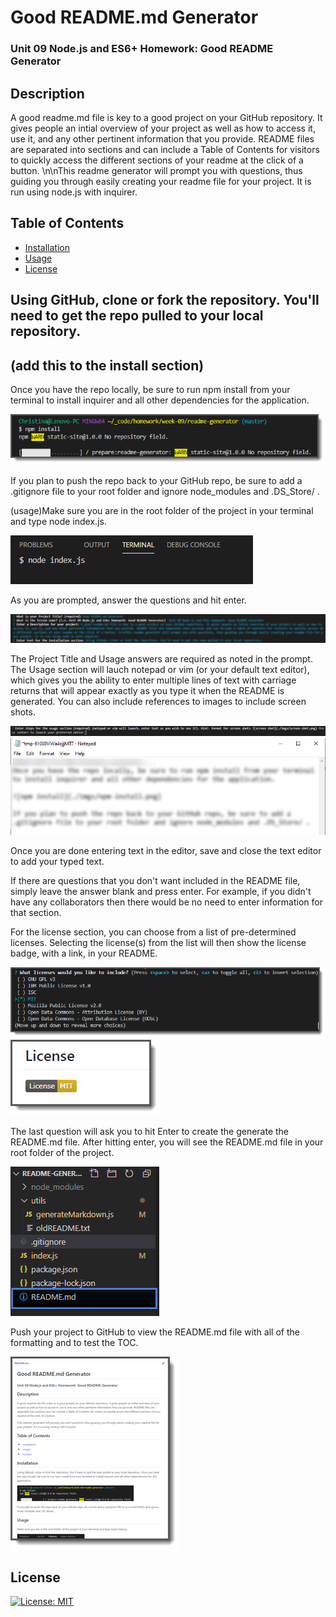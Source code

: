 # Good README.md Generator 

###  Unit 09 Node.js and ES6+ Homework: Good README Generator 

## Description 

A good readme.md file is key to a good project on your GitHub repository. It gives people an intial overview of your project as well as how to access it, use it, and any other pertinent information that you provide. README files are separated into sections and can include a Table of Contents for visitors to quickly access the different sections of your readme at the click of a button. \n\nThis readme generator will prompt you with questions, thus guiding you through easily creating your readme file for your project. It is run using node.js with inquirer. 

## Table of Contents 

* [Installation](#installation)
* [Usage](#usage)
* [License](#license)

## Using GitHub, clone or fork the repository. You'll need to get the repo pulled to your local repository. 

## (add this to the install section)
Once you have the repo locally, be sure to run npm install from your terminal to install inquirer and all other dependencies for the application.

![npm install](./imgs/npm-install.png)

If you plan to push the repo back to your GitHub repo, be sure to add a .gitignore file to your root folder and ignore node_modules and .DS_Store/ .


(usage)Make sure you are in the root folder of the project in your terminal and type node index.js.

![start program](./imgs/start-program.png)

As you are prompted, answer the questions and hit enter. 

![questions](./imgs/questions.png)

The Project Title and Usage answers are required as noted in the prompt. The Usage section will lauch notepad or vim (or your default text editor), which gives you the ability to enter multiple lines of text with carriage returns that will appear exactly as you type it when the README is generated. You can also include references to images to include screen shots.

![usage-text-question](./imgs/usage-text-question.png)
![usage-text](./imgs/usage-text.png)

Once you are done entering text in the editor, save and close the text editor to add your typed text.

If there are questions that you don't want included in the README file, simply leave the answer blank and press enter.  For example, if you didn't have any collaborators then there would be no need to enter information for that section.

For the license section, you can choose from a list of pre-determined licenses. Selecting the license(s) from the list will then show the license badge, with a link, in your README.

![licenses-select](./imgs/select-license.png)
![licenses-display](./imgs/display-license.png)

The last question will ask you to hit Enter to create the generate the README.md file. After hitting enter, you will see the README.md file in your root folder of the project.

![readme.md-file](./imgs/readme-md-file.png)

Push your project to GitHub to view the README.md file with all of the formatting and to test the TOC.

![readme.md-github-display](./imgs/readme-md-file-github.png) 

## License 

[![License: MIT](https://img.shields.io/badge/License-MIT-yellow.svg)](https://opensource.org/licenses/MIT)
